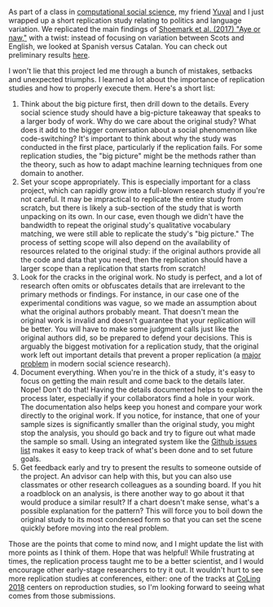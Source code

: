 As part of a class in [computational social science](https://github.com/jacobeisenstein/gt-css-class), my friend [Yuval](https://www.cc.gatech.edu/~ypinter3/) and I just wrapped up a short replication study relating to politics and language variation. We replicated the main findings of [Shoemark et al. (2017) "Aye or naw,"](http://www.aclweb.org/anthology/E17-1116) with a twist: instead of focusing on variation between Scots and English, we looked at Spanish versus Catalan. You can check out preliminary results [here](https://docs.google.com/presentation/d/1L4wNoTXDCysaQ65QYUJ_Y7Za8rULAdy_xrnjqZbQkek/edit?usp=sharing). 

I won't lie that this project led me through a bunch of mistakes, setbacks and unexpected triumphs. I learned a lot about the importance of replication studies and how to properly execute them. Here's a short list:

1. Think about the big picture first, then drill down to the details. Every social science study should have a big-picture takeaway that speaks to a larger body of work. Why do we care about the original study? What does it add to the bigger conversation about a social phenomenon like code-switching? It's important to think about why the study was conducted in the first place, particularly if the replication fails. For some replication studies, the "big picture" might be the methods rather than the theory, such as how to adapt machine learning techniques from one domain to another.
2. Set your scope appropriately. This is especially important for a class project, which can rapidly grow into a full-blown research study if you're not careful. It may be impractical to replicate the entire study from scratch, but there is likely a sub-section of the study that is worth unpacking on its own. In our case, even though we didn't have the bandwidth to repeat the original study's qualitative vocabulary matching, we were still able to replicate the study's "big picture." The process of setting scope will also depend on the availability of resources related to the original study: if the original authors provide all the code and data that you need, then the replication should have a larger scope than a replication that starts from scratch!
3. Look for the cracks in the original work. No study is perfect, and a lot of research often omits or obfuscates details that are irrelevant to the primary methods or findings. For instance, in our case one of the experimental conditions was vague, so we made an assumption about what the original authors probably meant. That doesn't mean the original work is invalid and doesn't guarantee that your replication will be better. You will have to make some judgment calls just like the original authors did, so be prepared to defend your decisions. This is arguably the biggest motivation for a replication study, that the original work left out important details that prevent a proper replication (a [major problem](https://osf.io/pfdyw/) in modern social science research).
4. Document everything. When you're in the thick of a study, it's easy to focus on getting the main result and come back to the details later. Nope! Don't do that! Having the details documented helps to explain the process later, especially if your collaborators find a hole in your work. The documentation also helps keep you honest and compare your work directly to the original work. If you notice, for instance, that one of your sample sizes is significantly smaller than the original study, you might stop the analysis, you should go back and try to figure out what made the sample so small. Using an integrated system like the [Github issues list](https://guides.github.com/features/issues/) makes it easy to keep track of what's been done and to set future goals.
5. Get feedback early and try to present the results to someone outside of the project. An advisor can help with this, but you can also use classmates or other research colleagues as a sounding board. If you hit a roadblock on an analysis, is there another way to go about it that would produce a similar result? If a chart doesn't make sense, what's a possible explanation for the pattern? This will force you to boil down the original study to its most condensed form so that you can set the scene quickly before moving into the real problem.

Those are the points that come to mind now, and I might update the list with more points as I think of them. Hope that was helpful! While frustrating at times, the replication process taught me to be a better scientist, and I would encourage other early-stage researchers to try it out. It wouldn't hurt to see more replication studies at conferences, either: one of the tracks at [CoLing 2018](http://coling2018.org/second-call-for-papers/) centers on reproduction studies, so I'm looking forward to seeing what comes from those submissions.